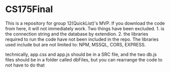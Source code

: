 # CS175Final

This is a repository for group 12(QuickList)'s MVP. If you download the code from here, it will not immediately work. Two things have been excluded. 1. is the connection string and the database by extendion. 2. the libraries required to run the code have not been included in the repo. The libraries used include but are not limited to: NPM, MSSQL, CORS, EXPRESS.

technically, app.css and app.js should be in a SRC file, and the two db.js files should be in a folder called dbFiles, but you can rearrange the code to not have to do that
